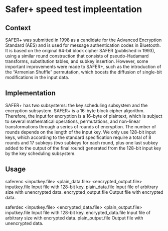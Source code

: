 # Safer+ speed test impleentation


## Context
SAFER+ was submitted in 1998 as a candidate for the Advanced Encryption Standard (AES) and is used for message authentication codes in Bluetooth. It is based on the original 64-bit block cipher SAFER (published in 1993), using a similar round construction that consists of pseudo-Hadamard transforms, substitution tables, and subkey insertion. However, some important improvements were made to SAFER+, such as the introduction of the “Armenian Shuffle” permutation, which boosts the diffusion of single-bit modifications in the input data.

## Implementation
SAFER+ has two subsystems: the key scheduling subsystem and the encryption subsystem. SAFER+ is a 16-byte block cipher algorithm. Therefore, the input for encryption is a 16-byte of plaintext, which is subject to several mathematical operations, permutations, and non-linear transformations through a series of rounds of encryption. The number of rounds depends on the length of the input key. We only use 128-bit input keys, which according to the standard specification require a total of 8 rounds and 17 subkeys (two subkeys for each round, plus one last subkey added to the output of the final round) generated from the 128-bit input key by the key scheduling subsystem. 

## Usage

saferenc <inputkey.file> <plain_data.file> <encrypted_output.file> 
inputkey.file Input file with 128-bit key.
plain_data.file Input file of arbitrary size with unencrypted data. 
encrypted_output.file Output file with encrypted data.

saferdec <inputkey.file> <encrypted_data.file> <plain_output.file>
inputkey.file Input file with 128-bit key.
encrypted_data.file Input file of arbitrary size with encrypted data. 
plain_output.file Output file with unencrypted data.


